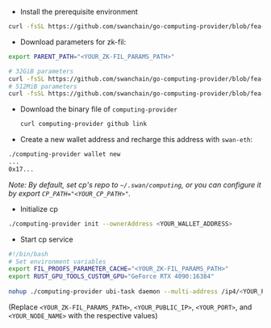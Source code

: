 - Install the prerequisite environment
```bash
curl -fsSL https://github.com/swanchain/go-computing-provider/blob/fea-separate-ubi/ubi/setup.sh | bash
```

- Download parameters for zk-fil:
```bash
export PARENT_PATH="<YOUR_ZK-FIL_PARAMS_PATH>"

# 32GiB parameters
curl -fsSL https://github.com/swanchain/go-computing-provider/blob/fea-separate-ubi/ubi/fetch-param-32.sh | bash
# 512MiB parameters
curl -fsSL https://github.com/swanchain/go-computing-provider/blob/fea-separate-ubi/ubi/fetch-param-512.sh | bash
```

- Download the binary file of `computing-provider`
  ```bash
  curl computing-provider github link
  ```

- Create a new wallet address and recharge this address with `swan-eth`:
```bash
./computing-provider wallet new
...
0x17...
```
*Note: By default, set cp's repo to `~/.swan/computing`, or you can configure it by export `CP_PATH="<YOUR_CP_PATH>"`.*

- Initialize cp
```bash
./computing-provider init --ownerAddress <YOUR_WALLET_ADDRESS>
```

- Start cp service
```bash
#!/bin/bash
# Set environment variables
export FIL_PROOFS_PARAMETER_CACHE="<YOUR_ZK-FIL_PARAMS_PATH>"
export RUST_GPU_TOOLS_CUSTOM_GPU="GeForce RTX 4090:16384"   
        
nohup ./computing-provider ubi-task daemon --multi-address /ip4/<YOUR_PUBLIC_IP>/tcp/<YOUR_PORT> --node-name <YOUR_NODE_NAME> >> cp.log 2>&1 &
```
(Replace `<YOUR_ZK-FIL_PARAMS_PATH>`, `<YOUR_PUBLIC_IP>`, `<YOUR_PORT>`, and `<YOUR_NODE_NAME>` with the respective values)